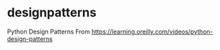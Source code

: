 # designpatterns
Python Design Patterns
From https://learning.oreilly.com/videos/python-design-patterns
